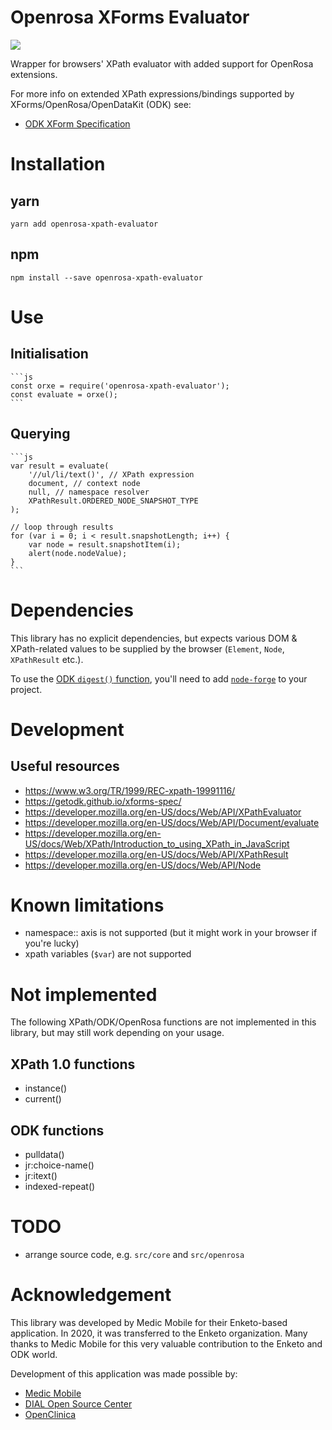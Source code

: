 Openrosa XForms Evaluator
=========================

<a href="https://travis-ci.org/enketo/openrosa-xpath-evaluator"><img src="https://travis-ci.org/enketo/openrosa-xpath-evaluator.svg?branch=master"/></a>

Wrapper for browsers' XPath evaluator with added support for OpenRosa extensions.

For more info on extended XPath expressions/bindings supported by XForms/OpenRosa/OpenDataKit (ODK) see:

* [ODK XForm Specification](https://getodk.github.io/xforms-spec/)


# Installation

## yarn

    yarn add openrosa-xpath-evaluator

## npm

    npm install --save openrosa-xpath-evaluator

# Use

## Initialisation

    ```js
    const orxe = require('openrosa-xpath-evaluator');
    const evaluate = orxe();
    ```

## Querying

    ```js
    var result = evaluate(
        '//ul/li/text()', // XPath expression
        document, // context node
        null, // namespace resolver
        XPathResult.ORDERED_NODE_SNAPSHOT_TYPE
    );

    // loop through results
    for (var i = 0; i < result.snapshotLength; i++) {
        var node = result.snapshotItem(i);
        alert(node.nodeValue);
    }
    ```


# Dependencies

This library has no explicit dependencies, but expects various DOM & XPath-related values to be supplied by the browser (`Element`, `Node`, `XPathResult` etc.).

To use the [ODK `digest()` function](https://getodk.github.io/xforms-spec/#fn:digest),
you'll need to add [`node-forge`](https://www.npmjs.com/package/node-forge) to
your project.


# Development

## Useful resources

* https://www.w3.org/TR/1999/REC-xpath-19991116/
* https://getodk.github.io/xforms-spec/
* https://developer.mozilla.org/en-US/docs/Web/API/XPathEvaluator
* https://developer.mozilla.org/en-US/docs/Web/API/Document/evaluate
* https://developer.mozilla.org/en-US/docs/Web/XPath/Introduction_to_using_XPath_in_JavaScript
* https://developer.mozilla.org/en-US/docs/Web/API/XPathResult
* https://developer.mozilla.org/en-US/docs/Web/API/Node


# Known limitations

* namespace:: axis is not supported (but it might work in your browser if you're lucky)
* xpath variables (`$var`) are not supported


# Not implemented

The following XPath/ODK/OpenRosa functions are not implemented in this library, but may still work depending on your usage.

## XPath 1.0 functions

* instance()
* current()

## ODK functions

* pulldata()
* jr:choice-name()
* jr:itext()
* indexed-repeat()


# TODO

* arrange source code, e.g. `src/core` and `src/openrosa`

# Acknowledgement

This library was developed by Medic Mobile for their Enketo-based application. In 2020, it was transferred to the Enketo organization. Many thanks to Medic Mobile for this very valuable contribution to the Enketo and ODK world.

Development of this application was made possible by:

* [Medic Mobile](http://medicmobile.org/)
* [DIAL Open Source Center](https://www.osc.dial.community/)
* [OpenClinica](https://www.openclinica.com/)
